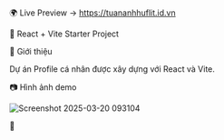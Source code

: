 
🌍 Live Preview -> https://tuananhhuflit.id.vn


🚀 React + Vite Starter Project

📌 Giới thiệu

Dự án Profile cá nhân được xây dựng với React và Vite.

📷 Hình ảnh demo

![Screenshot 2025-03-20 093104](https://github.com/user-attachments/assets/96d8ba0a-ab24-4cf7-92c8-6135566281c5)

🤝
